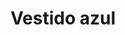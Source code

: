 ---
id: vestido-azul
title: Vestido azul
regularPrice: 30
price: 25
image: 
  - ./vestido-azul.webp
  - ./vestido-azul-01.jpg
description: Vestido azul con estampado de flores. Talla M.
material: Poliéster
sizes: 
  - M
  - L
  - XL
creationDate: 2021/10/10
isSale: false
isStock: true
---